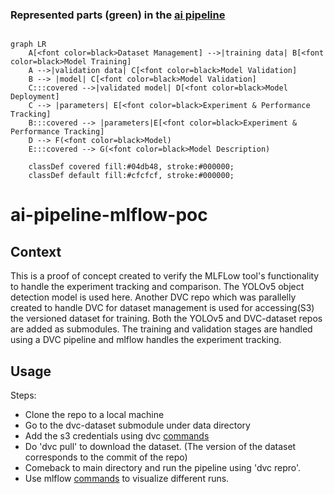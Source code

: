 ### Represented parts (green) in the [ai pipeline](https://github.com/DRAIVE/ai-pipeline-tools-poc)

```mermaid

graph LR
    A[<font color=black>Dataset Management] -->|training data| B[<font color=black>Model Training]
    A -->|validation data| C[<font color=black>Model Validation]
    B --> |model| C[<font color=black>Model Validation]
    C:::covered -->|validated model| D[<font color=black>Model Deployment]
    C --> |parameters| E[<font color=black>Experiment & Performance Tracking]
    B:::covered --> |parameters|E[<font color=black>Experiment & Performance Tracking]
    D --> F(<font color=black>Model)
    E:::covered --> G(<font color=black>Model Description)

    classDef covered fill:#04db48, stroke:#000000;
    classDef default fill:#cfcfcf, stroke:#000000;

```
# ai-pipeline-mlflow-poc

## Context

This is a proof of concept created to verify the MLFLow tool's functionality to handle the experiment tracking and comparison. The YOLOv5 object detection model is used here. Another DVC repo which was parallelly created to handle DVC for dataset management is used for accessing(S3) the versioned dataset for training. Both the YOLOv5 and DVC-dataset repos are added as submodules. The training and validation stages are handled using a DVC pipeline and mlflow handles the experiment tracking.

## Usage

Steps:
- Clone the repo to a local machine
- Go to the dvc-dataset submodule under data directory
- Add the s3 credentials using dvc [commands](https://dvc.org/doc/command-reference/remote/modify#--local)
- Do 'dvc pull' to download the dataset. (The version of the dataset corresponds to the commit of the repo)
- Comeback to main directory and run the pipeline using 'dvc repro'.
- Use mlflow [commands](https://mlflow.org/docs/latest/cli.html#mlflow-ui) to visualize different runs.